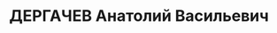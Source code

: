 ---
title: ДЕРГАЧЕВ Анатолий Васильевич
description: 'Род. в 1891, Куйбышевская обл., г. Инсар, русский. Преподаватель курсов
  школы "Выстрел"

  Обв. по ст.58-8, 58-11 УК РСФСР. Приговор: Верховный суд СССР, 28.11.1937 – ВМН
  с конфискацией имущества.

  Реабилитирован 08.06.1957'
---